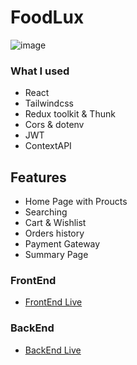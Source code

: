 # FoodLux
![image](https://github.com/AzadTom/FoodLux/assets/105869036/e5c8781e-0b73-4967-8824-403d758b1849)


### What I used
* React
* Tailwindcss
* Redux toolkit & Thunk
* Cors & dotenv
* JWT
* ContextAPI

## Features
* Home Page with Proucts
* Searching
* Cart & Wishlist
* Orders history
* Payment Gateway
* Summary Page

 
### FrontEnd 
* [FrontEnd Live](https://foodlux-frontend.vercel.app/)

### BackEnd
* [BackEnd Live](https://foodlux-backend.vercel.app/)

